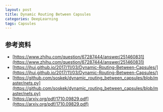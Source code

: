 ```yaml
---
layout: post
title: Dynamic Routing Between Capsules
categories: DeepLearning
tags: Capsules
---
```


## 参考资料
* [https://www.zhihu.com/question/67287444/answer/251460831](https://www.zhihu.com/question/67287444/answer/251460831)
* [https://jhui.github.io/2017/11/03/Dynamic-Routing-Between-Capsules/](https://jhui.github.io/2017/11/03/Dynamic-Routing-Between-Capsules/)
* [https://github.com/soskek/dynamic_routing_between_capsules/blob/master/nets.py](https://github.com/soskek/dynamic_routing_between_capsules/blob/master/nets.py)
* [https://arxiv.org/pdf/1710.09829.pdf](https://arxiv.org/pdf/1710.09829.pdf)
